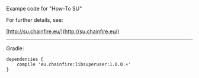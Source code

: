 Exampe code for "How-To SU"

For further details, see:

[http://su.chainfire.eu/](http://su.chainfire.eu/)

---

Gradle:

```
dependencies {
    compile 'eu.chainfire:libsuperuser:1.0.0.+'
}
```
